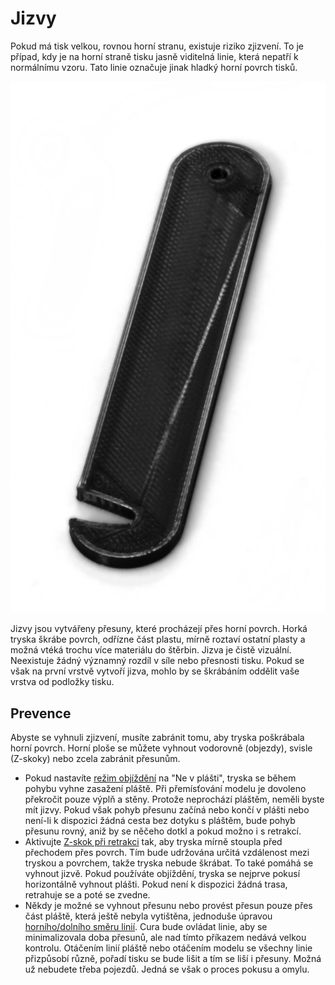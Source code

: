 Jizvy
====
Pokud má tisk velkou, rovnou horní stranu, existuje riziko zjizvení. To je případ, kdy je na horní straně tisku jasně viditelná linie, která nepatří k normálnímu vzoru. Tato linie označuje jinak hladký horní povrch tisků.

![Diagonální jizva na povrchu](../../../articles/images/scarring.jpg)

Jizvy jsou vytvářeny přesuny, které procházejí přes horní povrch. Horká tryska škrábe povrch, odřízne část plastu, mírně roztaví ostatní plasty a možná vtéká trochu více materiálu do štěrbin. Jizva je čistě vizuální. Neexistuje žádný významný rozdíl v síle nebo přesnosti tisku. Pokud se však na první vrstvě vytvoří jizva, mohlo by se škrábáním oddělit vaše vrstva od podložky tisku.

Prevence
----
Abyste se vyhnuli zjizvení, musíte zabránit tomu, aby tryska poškrábala horní povrch. Horní ploše se můžete vyhnout vodorovně (objezdy), svisle (Z-skoky) nebo zcela zabránit přesunům.
* Pokud nastavíte [režim objíždění](../travel/retraction_combing.md) na "Ne v plášti", tryska se během pohybu vyhne zasažení pláště. Při přemísťování modelu je dovoleno překročit pouze výplň a stěny. Protože neprochází pláštěm, neměli byste mít jizvy. Pokud však pohyb přesunu začíná nebo končí v plášti nebo není-li k dispozici žádná cesta bez dotyku s pláštěm, bude  pohyb přesunu rovný, aniž by se něčeho dotkl a pokud možno i s retrakcí.
* Aktivujte [Z-skok při retrakci](../travel/retraction_hop_enabled.md) tak, aby tryska mírně stoupla před přechodem přes povrch. Tím bude udržována určitá vzdálenost mezi tryskou a povrchem, takže tryska nebude škrábat. To také pomáhá se vyhnout jizvě. Pokud používáte objíždění, tryska se nejprve pokusí horizontálně vyhnout plášti. Pokud není k dispozici žádná trasa, retrahuje se a poté se zvedne.
* Někdy je možné se vyhnout přesunu nebo provést přesun pouze přes část pláště, která ještě nebyla vytištěna, jednoduše úpravou [horního/dolního směru linií](../top_bottom/skin_angles.md). Cura bude ovládat linie, aby se minimalizovala doba přesunů, ale nad tímto příkazem nedává velkou kontrolu. Otáčením linií pláště nebo otáčením modelu se všechny linie přizpůsobí různě, pořadí tisku se bude lišit a tím se liší i přesuny. Možná už nebudete třeba pojezdů. Jedná se však o proces pokusu a omylu.
